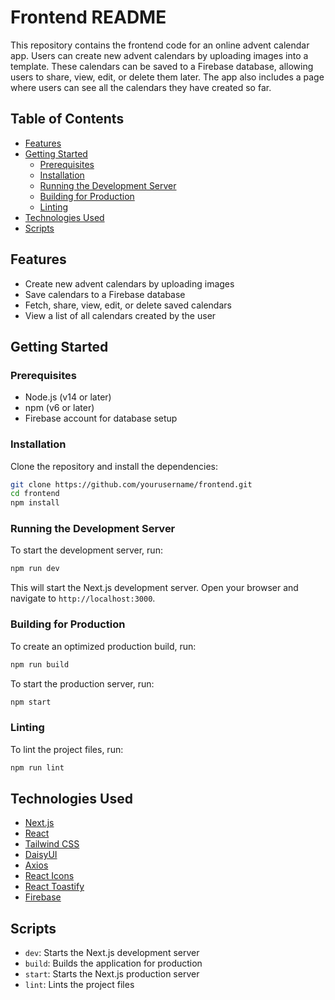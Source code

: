 # Frontend README

This repository contains the frontend code for an online advent calendar app. Users can create new advent calendars by uploading images into a template. These calendars can be saved to a Firebase database, allowing users to share, view, edit, or delete them later. The app also includes a page where users can see all the calendars they have created so far.

## Table of Contents

- [Features](#features)
- [Getting Started](#getting-started)
  - [Prerequisites](#prerequisites)
  - [Installation](#installation)
  - [Running the Development Server](#running-the-development-server)
  - [Building for Production](#building-for-production)
  - [Linting](#linting)
- [Technologies Used](#technologies-used)
- [Scripts](#scripts)

## Features

- Create new advent calendars by uploading images
- Save calendars to a Firebase database
- Fetch, share, view, edit, or delete saved calendars
- View a list of all calendars created by the user

## Getting Started

### Prerequisites

- Node.js (v14 or later)
- npm (v6 or later)
- Firebase account for database setup

### Installation

Clone the repository and install the dependencies:

```bash
git clone https://github.com/yourusername/frontend.git
cd frontend
npm install
```

### Running the Development Server

To start the development server, run:

```bash
npm run dev
```

This will start the Next.js development server. Open your browser and navigate to `http://localhost:3000`.

### Building for Production

To create an optimized production build, run:

```bash
npm run build
```

To start the production server, run:

```bash
npm start
```

### Linting

To lint the project files, run:

```bash
npm run lint
```

## Technologies Used

- [Next.js](https://nextjs.org/)
- [React](https://reactjs.org/)
- [Tailwind CSS](https://tailwindcss.com/)
- [DaisyUI](https://daisyui.com/)
- [Axios](https://axios-http.com/)
- [React Icons](https://react-icons.github.io/react-icons/)
- [React Toastify](https://fkhadra.github.io/react-toastify/)
- [Firebase](https://firebase.google.com/)

## Scripts

- `dev`: Starts the Next.js development server
- `build`: Builds the application for production
- `start`: Starts the Next.js production server
- `lint`: Lints the project files
